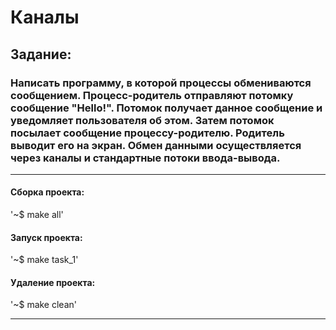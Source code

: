 # Каналы
## Задание:
### Написать программу, в которой процессы обмениваются сообщением. Процесс-родитель отправляют потомку сообщение "Hello!". Потомок получает данное сообщение и уведомляет пользователя об этом. Затем потомок посылает сообщение процессу-родителю. Родитель выводит его на экран. Обмен данными осуществляется через каналы и стандартные потоки ввода-вывода.
____

#### Сборка проекта:

'~$ make all'

#### Запуск проекта:

'~$ make task_1'

#### Удаление проекта:

'~$ make clean'
____
